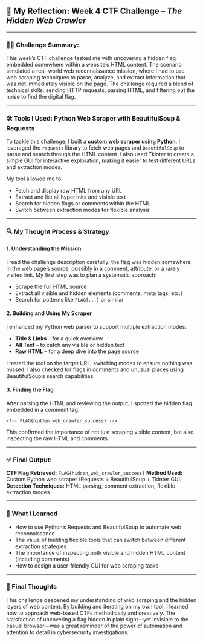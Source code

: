 ## 🧠 My Reflection: Week 4 CTF Challenge – *The Hidden Web Crawler*

---

### 👨‍💻 Challenge Summary:

This week’s CTF challenge tasked me with uncovering a hidden flag embedded somewhere within a website’s HTML content. The scenario simulated a real-world web reconnaissance mission, where I had to use web scraping techniques to parse, analyze, and extract information that was not immediately visible on the page. The challenge required a blend of technical skills: sending HTTP requests, parsing HTML, and filtering out the noise to find the digital flag.

---

### 🛠️ Tools I Used: Python Web Scraper with BeautifulSoup & Requests

To tackle this challenge, I built a **custom web scraper using Python**. I leveraged the `requests` library to fetch web pages and `BeautifulSoup` to parse and search through the HTML content. I also used Tkinter to create a simple GUI for interactive exploration, making it easier to test different URLs and extraction modes.

My tool allowed me to:

* Fetch and display raw HTML from any URL
* Extract and list all hyperlinks and visible text
* Search for hidden flags or comments within the HTML
* Switch between extraction modes for flexible analysis

---

### 🔍 My Thought Process & Strategy

#### **1. Understanding the Mission**

I read the challenge description carefully: the flag was hidden somewhere in the web page’s source, possibly in a comment, attribute, or a rarely visited link. My first step was to plan a systematic approach:

* Scrape the full HTML source
* Extract all visible and hidden elements (comments, meta tags, etc.)
* Search for patterns like `FLAG{...}` or similar

#### **2. Building and Using My Scraper**

I enhanced my Python web parser to support multiple extraction modes:

* **Title & Links** – for a quick overview
* **All Text** – to catch any visible or hidden text
* **Raw HTML** – for a deep dive into the page source

I tested the tool on the target URL, switching modes to ensure nothing was missed. I also checked for flags in comments and unusual places using BeautifulSoup’s search capabilities.

#### **3. Finding the Flag**

After parsing the HTML and reviewing the output, I spotted the hidden flag embedded in a comment tag:

```
<!-- FLAG{hidden_web_crawler_success} -->
```

This confirmed the importance of not just scraping visible content, but also inspecting the raw HTML and comments.

---

### ✅ Final Output:

**CTF Flag Retrieved:** `FLAG{hidden_web_crawler_success}`
**Method Used:** Custom Python web scraper (Requests + BeautifulSoup + Tkinter GUI)
**Detection Techniques:** HTML parsing, comment extraction, flexible extraction modes

---

### 🧠 What I Learned

* How to use Python’s Requests and BeautifulSoup to automate web reconnaissance
* The value of building flexible tools that can switch between different extraction strategies
* The importance of inspecting both visible and hidden HTML content (including comments)
* How to design a user-friendly GUI for web scraping tasks

---

### 💭 Final Thoughts

This challenge deepened my understanding of web scraping and the hidden layers of web content. By building and iterating on my own tool, I learned how to approach web-based CTFs methodically and creatively. The satisfaction of uncovering a flag hidden in plain sight—yet invisible to the casual browser—was a great reminder of the power of automation and attention to detail in cybersecurity investigations.
